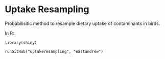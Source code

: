 # Uptake Resampling
Probabilisitic method to resample dietary uptake of contaminants in birds.


In R:

`library(shiny)`

`runGitHub("uptakeresampling", "eastandrew")`
